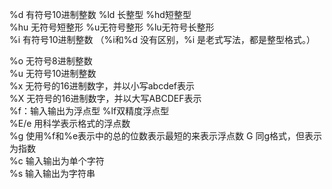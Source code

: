 %d 有符号10进制整数 %ld 长整型 %hd短整型                                                                                                                                                                                                                                                                                                                                                                                                                                                                          
%hu 无符号短整形 %u无符号整形 %lu无符号长整形                                                                                                                                                                                                                                                                                                                                                                                                                                                                         
 %i 有符号10进制整数 （%i和%d 没有区别，%i 是老式写法，都是整型格式。）                                                                                                                                                                                                                                                                                                                                                                                                                                                                         
                                                                                                                                                                                                                                                                                                                                                                                                                                                                         
                                                                                                                                                                                                                                                                                                                                                                                                                                                                         
%o 无符号8进制整数                                                                                                                                                                                                                                                                                                                                                                                                                                                                         
%u 无符号10进制整数                                                                                                                                                                                                                                                                                                                                                                                                                                                                         
%x 无符号的16进制数字，并以小写abcdef表示                                                                                                                                                                                                                                                                                                                                                                                                                                                                         
%X 无符号的16进制数字，并以大写ABCDEF表示                                                                                                                                                                                                                                                                                                                                                                                                                                                                         
%f：输入输出为浮点型 %lf双精度浮点型                                                                                                                                                                                                                                                                                                                                                                                                                                                                         
%E/e 用科学表示格式的浮点数                                                                                                                                                                                                                                                                                                                                                                                                                                                                         
%g 使用%f和%e表示中的总的位数表示最短的来表示浮点数 G 同g格式，但表示为指数                                                                                                                                                                                                                                                                                                                                                                                                                                                                         
%c 输入输出为单个字符                                                                                                                                                                                                                                                                                                                                                                                                                                                                         
%s 输入输出为字符串                                                                                                                                                                                                                                                                                                                                                                                                                                                                         